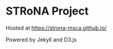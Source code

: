 STRoNA Project
=========================

Hosted at https://strona-msca.github.io/

Powered by Jekyll and D3.js
